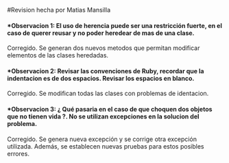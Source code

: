 #Revision hecha por Matias Mansilla


<h4>*Observacion 1: El uso de herencia puede ser una restricción fuerte, en el caso de querer reusar y no poder heredear de mas de una clase.</h4>
Corregido. Se generan dos nuevos metodos que permitan modificar elementos de las clases heredadas.

<h4>*Observacion 2: Revisar las convenciones de Ruby, recordar que la indentacion es de dos espacios. Revisar los espacios en blanco.</h4>
Corregido. Se modifican todas las clases con problemas de identacion.

<h4>*Observacion 3: ¿ Qué pasaria en el caso de que choquen dos objetos que no tienen vida ?. No se utilizan excepciones en la solucion del problema.</h4>
Corregido. Se genera nueva excepción y se corrige otra excepción utilizada. Además, se establecen nuevas pruebas para estos posibles errores.

